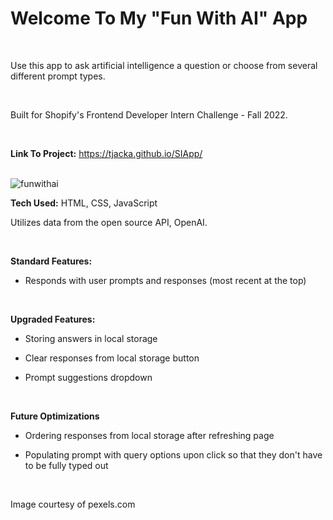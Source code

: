 # Welcome To My "Fun With AI" App

<br>


Use this app to ask artificial intelligence a question or choose from several different prompt types. 

<br>


Built for Shopify's Frontend Developer Intern Challenge - Fall 2022.

<br>

**Link To Project:** https://tjacka.github.io/SIApp/

<br>

<img src="https://i.ibb.co/HXV9ckx/funwithai.jpg" alt="funwithai" border="0">

<br>

**Tech Used:** HTML, CSS, JavaScript

Utilizes data from the open source API, OpenAI. 

<br> 

**Standard Features:**

- Responds with user prompts and responses (most recent at the top) 

<br>

**Upgraded Features:**

- Storing answers in local storage

- Clear responses from local storage button

- Prompt suggestions dropdown

<br>

**Future Optimizations**

- Ordering responses from local storage after refreshing page 

- Populating prompt with query options upon click so that they don't have to be fully typed out

<br>

Image courtesy of pexels.com
